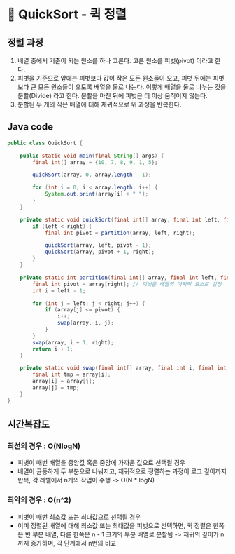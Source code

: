 # 📓 QuickSort - 퀵 정렬

## 정렬 과정

1. 배열 중에서 기준이 되는 원소를 하나 고른다. 고른 원소를 피벗(pivot) 이라고 한다.
2. 피벗을 기준으로 앞에는 피벗보다 값이 작은 모든 원소들이 오고, 피벗 뒤에는 피벗보다 큰 모든 원소들이 오도록 배열을 둘로 나눈다. 이렇게 배열을 둘로 나누는 것을 분할(Divide) 라고 한다. 분할을 마친
   뒤에 피벗은 더 이상 움직이지 않는다.
3. 분할된 두 개의 작은 배열에 대해 재귀적으로 위 과정을 반복한다.

## Java code

```java
public class QuickSort {

    public static void main(final String[] args) {
        final int[] array = {10, 7, 8, 9, 1, 5};

        quickSort(array, 0, array.length - 1);

        for (int i = 0; i < array.length; i++) {
            System.out.print(array[i] + " ");
        }
    }

    private static void quickSort(final int[] array, final int left, final int right) {
        if (left < right) {
            final int pivot = partition(array, left, right);

            quickSort(array, left, pivot - 1);
            quickSort(array, pivot + 1, right);
        }
    }

    private static int partition(final int[] array, final int left, final int right) {
        final int pivot = array[right]; // 피벗을 배열의 마지막 요소로 설정
        int i = left - 1;

        for (int j = left; j < right; j++) {
            if (array[j] <= pivot) {
                i++;
                swap(array, i, j);
            }
        }
        swap(array, i + 1, right);
        return i + 1;
    }

    private static void swap(final int[] array, final int i, final int j) {
        final int tmp = array[i];
        array[i] = array[j];
        array[j] = tmp;
    }
}
```

## 시간복잡도

### 최선의 경우 : O(NlogN)

- 피벗이 매번 배열을 중앙값 혹은 중앙에 가까운 값으로 선택될 경우
- 배열이 균등하게 두 부분으로 나눠지고, 재귀적으로 정렬하는 과정이 로그 깊이까지 반복, 각 레벨에서 n개의 작업이 수행 -> O(N * logN)

### 최악의 경우 : O(n^2)

- 피벗이 매번 최소값 또는 최대값으로 선택될 경우
- 이미 정렬된 배열에 대해 최소값 또는 최대값을 피벗으로 선택하면, 퀵 정렬은 한쪽은 빈 부분 배열, 다른 한쪽은 n - 1 크기의 부분 배열로 분할됨 -> 재귀의 깊이가 n까지 증가하며, 각 단계에서 n번의 비교
